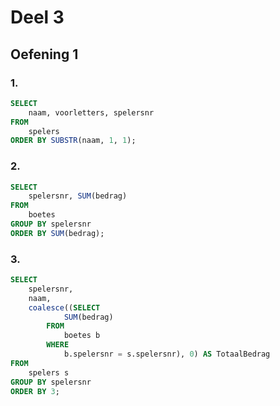 # Deel 3
## Oefening 1
### 1.
```sql
SELECT 
    naam, voorletters, spelersnr
FROM
    spelers
ORDER BY SUBSTR(naam, 1, 1);
```
### 2.
```sql
SELECT 
    spelersnr, SUM(bedrag)
FROM
    boetes
GROUP BY spelersnr
ORDER BY SUM(bedrag);
```
### 3.
```sql
SELECT 
    spelersnr,
    naam,
    coalesce((SELECT 
            SUM(bedrag)
        FROM
            boetes b
        WHERE
            b.spelersnr = s.spelersnr), 0) AS TotaalBedrag
FROM
    spelers s
GROUP BY spelersnr
ORDER BY 3;
```